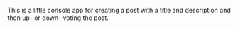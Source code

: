 This is a little console app for creating a post with a title and description and then up- or down- voting the post.
